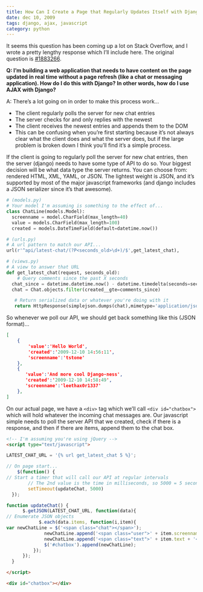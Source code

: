 ```yaml
---
title: How Can I Create a Page that Regularly Updates Itself with Django
date: dec 10, 2009
tags: django, ajax, javascript
category: python
---
```


It seems this question has been coming up a lot on Stack Overflow, and I wrote a pretty lengthy response which I’ll include here. The original question is [#1883266](http://stackoverflow.com/questions/1879872/django-update-div-with-ajax/1883266).

**Q: I’m building a web application that needs to have content on the page updated in real time without a page refresh (like a chat or messaging application). How do I do this with Django? In other words, how do I use AJAX with Django?**

A: There’s a lot going on in order to make this process work…

 - The client regularly polls the server for new chat entries
 - The server checks for and only replies with the newest
 - The client receives the newest entries and appends them to the DOM
 - This can be confusing when you’re first starting because it’s not always clear what the client does and what the server does, but if the large problem is broken down I think you’ll find it’s a simple process.

If the client is going to regularly poll the server for new chat entries, then the server (django) needs to have some type of API to do so. Your biggest decision will be what data type the server returns. You can choose from: rendered HTML, XML, YAML, or JSON. The lightest weight is JSON, and it’s supported by most of the major javascript frameworks (and django includes a JSON serializer since it’s that awesome).

```python
# (models.py)
# Your model I'm assuming is something to the effect of...
class ChatLine(models.Model):
  screenname = model.CharField(max_length=40)
  value = models.CharField(max_length=100)
  created = models.DateTimeField(default=datetime.now())

# (urls.py)
# A url pattern to match our API...
url(r'^api/latest-chat/(?P<seconds_old>\d+)/$',get_latest_chat),

# (views.py)
# A view to answer that URL
def get_latest_chat(request, seconds_old):
    # Query comments since the past X seconds
  chat_since = datetime.datetime.now() - datetime.timedelta(seconds=seconds_old)
  chat = Chat.objects.filter(created__gte=comments_since)

   # Return serialized data or whatever you're doing with it
   return HttpResponse(simplejson.dumps(chat),mimetype='application/json')
```

So whenever we poll our API, we should get back something like this (JSON format)…

```json
[
    {
        'value':'Hello World',
        'created':'2009-12-10 14:56:11',
        'screenname':'tstone'
    },
    {
       'value':'And more cool Django-ness',
       'created':'2009-12-10 14:58:49',
       'screenname':'leethax0r1337'
    },
]
```

On our actual page, we have a `<div>` tag which we’ll call `<div id="chatbox">` which will hold whatever the incoming chat messages are. Our javascript simple needs to poll the server API that we created, check if there is a response, and then if there are items, append them to the chat box.

```html
<!-- I'm assuming you're using jQuery -->
<script type="text/javascript">

LATEST_CHAT_URL = '{% url get_latest_chat 5 %}';

// On page start...
    $(function() {
// Start a timer that will call our API at regular intervals
        // The 2nd value is the time in milliseconds, so 5000 = 5 seconds
        setTimeout(updateChat, 5000)
  });

function updateChat() {
      $.getJSON(LATEST_CHAT_URL, function(data){
// Enumerate JSON objects
            $.each(data.items, function(i,item){
var newChatLine = $('<span class="chat"></span>');
              newChatLine.append('<span class="user">' + item.screenname + '</span>');
              newChatLine.append('<span class="text">' + item.text + '</span>');
              $('#chatbox').append(newChatLine);
          });
      });
  }

</script>

<div id="chatbox"></div>
```
